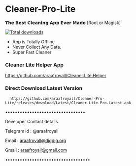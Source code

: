 # Cleaner-Pro-Lite

𝗧𝗵𝗲 𝗕𝗲𝘀𝘁 𝗖𝗹𝗲𝗮𝗻𝗶𝗻𝗴 𝗔𝗽𝗽 𝗘𝘃𝗲𝗿 𝗠𝗮𝗱𝗲 
[Root or Magisk]

[![Total downloads](https://img.shields.io/github/downloads/araafroyall/Cleaner-pro-lite/total)](https://github.com/araafroyall/Cleaner-Pro-Lite/releases/download/Latest/Cleaner.Lite.Pro.Latest.apk)
*  App is Totally Offline
*  Never Collect Any Data.
*  Super Fast Cleaner


### Cleaner Lite Helper App
https://github.com/araafroyall/Cleaner.Lite.Helper

### Direct Download Latest Version
      https://github.com/araafroyall/Cleaner-Pro-Lite/releases/download/Latest/Cleaner.Lite.Pro.Latest.apk
•••••••••••••••••••••••••••••••••

Developer Contact details

Telegram id : @araafroyall

Email : araafroyall@digdig.org

Gmail : araafroyall@gmail.com

•••••••••••••••••••••••••••••••••••

